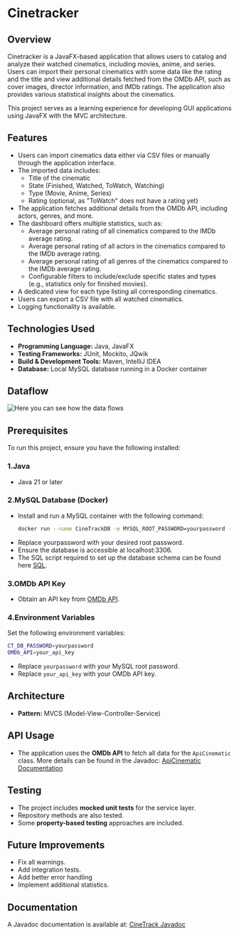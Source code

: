 # Cinetracker

## Overview

Cinetracker is a JavaFX-based application that allows users to catalog and analyze their watched cinematics, including movies, anime, and series. Users can import their personal cinematics with some data like the rating and the title and view additional details fetched from the OMDb API, such as cover images, director information, and IMDb ratings. The application also provides various statistical insights about the cinematics.

This project serves as a learning experience for developing GUI applications using JavaFX with the MVC architecture.

## Features

- Users can import cinematics data either via CSV files or manually through the application interface.
- The imported data includes:
  - Title of the cinematic
  - State (Finished, Watched, ToWatch, Watching)
  - Type (Movie, Anime, Series)
  - Rating (optional, as "ToWatch" does not have a rating yet)
- The application fetches additional details from the OMDb API, including actors, genres, and more.
- The dashboard offers multiple statistics, such as:
  - Average personal rating of all cinematics compared to the IMDb average rating.
  - Average personal rating of all actors in the cinematics compared to the IMDb average rating.
  - Average personal rating of all genres of the cinematics compared to the IMDb average rating.
  - Configurable filters to include/exclude specific states and types (e.g., statistics only for finished movies).
- A dedicated view for each type listing all corresponding cinematics.
- Users can export a CSV file with all watched cinematics.
- Logging functionality is available.


## Technologies Used

- **Programming Language:** Java, JavaFX
- **Testing Frameworks:** JUnit, Mockito, JQwik
- **Build & Development Tools:** Maven, IntelliJ IDEA
- **Database:** Local MySQL database running in a Docker container

## Dataflow

![Here you can see how the data flows](Pfad_zum_Bild)

## Prerequisites
To run this project, ensure you have the following installed:

### 1.Java
- Java 21 or later

### 2.MySQL Database (Docker)
- Install and run a MySQL container with the following command:
  ```sh
  docker run --name CineTrackDB -e MYSQL_ROOT_PASSWORD=yourpassword -p 3306:3306 -d mysql:latest

- Replace yourpassword with your desired root password.
- Ensure the database is accessible at localhost:3306.
- The SQL script required to set up the database schema can be found here [SQL](https://github.com/utuncel/CineTrack/blob/main/src/CineTrack/src/main/resources/Database-Script.txt).

### 3.OMDb API Key
- Obtain an API key from [OMDb API](https://www.omdbapi.com/apikey.aspx).

### 4.Environment Variables
Set the following environment variables:
  ```sh
CT_DB_PASSWORD=yourpassword
OMDb_API=your_api_key
  ```
- Replace `yourpassword` with your MySQL root password.
- Replace `your_api_key` with your OMDb API key.

## Architecture

- **Pattern:** MVCS (Model-View-Controller-Service)

## API Usage

- The application uses the **OMDb API** to fetch all data for the `ApiCinematic` class. More details can be found in the Javadoc: [ApiCinematic Documentation](https://utuncel.github.io/javadoc/CineTrack/org/com/model/domain/ApiCinematic.html)

## Testing

- The project includes **mocked unit tests** for the service layer.
- Repository methods are also tested.
- Some **property-based testing** approaches are included.

## Future Improvements

- Fix all warnings.
- Add integration tests.
- Add better error handling
- Implement additional statistics.

## Documentation

A Javadoc documentation is available at: [CineTrack Javadoc](https://utuncel.github.io/javadoc/CineTrack/module-summary.html)
